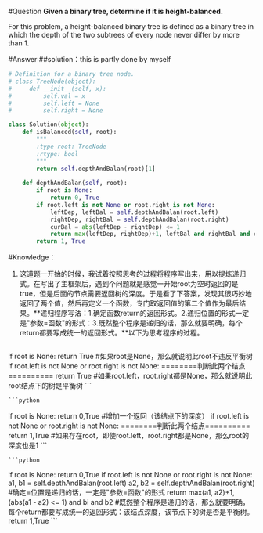 #Question
**Given a binary tree, determine if it is height-balanced.**

For this problem, a height-balanced binary tree is defined as a binary tree in which the depth of the two subtrees of every node never differ by more than 1.

#Answer
##solution：this is partly done by myself
```python
# Definition for a binary tree node.
# class TreeNode(object):
#     def __init__(self, x):
#         self.val = x
#         self.left = None
#         self.right = None

class Solution(object):
    def isBalanced(self, root):
        """
        :type root: TreeNode
        :rtype: bool
        """
        return self.depthAndBalan(root)[1]        
        
    def depthAndBalan(self, root):
        if root is None:
            return 0, True
        if root.left is not None or root.right is not None:
            leftDep, leftBal = self.depthAndBalan(root.left)
            rightDep, rightBal = self.depthAndBalan(root.right)
            curBal = abs(leftDep - rightDep) <= 1
            return max(leftDep, rightDep)+1, leftBal and rightBal and curBal
        return 1, True
```

#Knowledge：
1. 这道题一开始的时候，我试着按照思考的过程将程序写出来，用以提炼递归式。在写出了主框架后，遇到个问题就是感觉一开始root为空时返回的是true，但是后面的节点需要返回树的深度。于是看了下答案，发现其很巧妙地返回了两个值，然后再定义一个函数，专门取返回值的第二个值作为最后结果。**递归程序写法：1.确定函数return的返回形式。2.递归位置的形式一定是"参数=函数"的形式：3.既然整个程序是递归的话，那么就要明确，每个return都要写成统一的返回形式。**以下为思考程序的过程。

    ```python
if root is None:
    return True #如果root是None，那么就说明此root不违反平衡树
if root.left is not None or root.right is not None:
    ========判断此两个结点==========
return True #如果root.left，root.right都是None，那么就说明此root结点下的树是平衡树
    ```

    ```python
if root is None:
    return 0,True #增加一个返回（该结点下的深度）
if root.left is not None or root.right is not None:
    ========判断此两个结点==========
return 1,True #如果存在root，即使root.left，root.right都是None，那么root的深度也是1
    ```

    ```python
if root is None:
    return 0,True
if root.left is not None or root.right is not None:    
    a1, b1 = self.depthAndBalan(root.left)
    a2, b2 = self.depthAndBalan(root.right) #确定=位置是递归的话，一定是"参数=函数"的形式
    return max(a1, a2)+1, (abs(a1 - a2) <= 1) and bi and b2 #既然整个程序是递归的话，那么就要明确，每个return都要写成统一的返回形式：该结点深度，该节点下的树是否是平衡树。
return 1,True
    ```